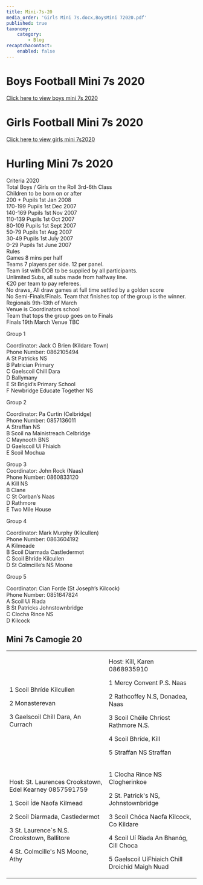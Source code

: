 ```yaml
---
title: Mini-7s-20
media_order: 'Girls Mini 7s.docx,BoysMini 72020.pdf'
published: true
taxonomy:
    category:
        - Blog
recaptchacontact:
    enabled: false
---
```


# Boys Football Mini 7s 2020 #
[Click here to view boys mini 7s 2020](BoysMini%2072020.pdf)

# Girls Football Mini 7s 2020 #
[Click here to view girls mini 7s2020](Girls%20Mini%207s.docx)

# Hurling Mini 7s 2020 #
<p>Criteria 2020<br />Total Boys / Girls on the Roll 3rd-6th Class<br />Children to be born on or after<br />200 + Pupils 1st Jan 2008<br />170-199 Pupils 1st Dec 2007<br />140-169 Pupils 1st Nov 2007<br />110-139 Pupils 1st Oct 2007<br />80-109 Pupils 1st Sept 2007<br />50-79 Pupils 1st Aug 2007<br />30-49 Pupils 1st July 2007<br />0-29 Pupils 1st June 2007<br />Rules<br />Games 8 mins per half<br />Teams 7 players per side. 12 per panel.<br />Team list with DOB to be supplied by all participants.<br />Unlimited Subs, all subs made from halfway line.<br />&euro;20 per team to pay referees.<br />No draws, All draw games at full time settled by a golden score<br />No Semi-Finals/Finals. Team that finishes top of the group is the winner.<br />Regionals 9th-13th of March <br />Venue is Coordinators school<br />Team that tops the group goes on to Finals<br />Finals 19th March Venue TBC</p>
<p>Group 1</p>
<p>Coordinator: Jack O Brien (Kildare Town)<br />Phone Number: 0862105494<br />A St Patricks NS<br />B Patrician Primary<br />C Gaelscoil Chill Dara<br />D Ballymany<br />E St Brigid&rsquo;s Primary School<br />F Newbridge Educate Together NS</p>
<p>Group 2</p>
<p>Coordinator: Pa Curtin (Celbridge)<br />Phone Number: 0857136011<br />A Straffan NS<br />B Scoil na Mainistreach Celbridge<br />C Maynooth BNS<br />D Gaelscoil U&iacute; Fhiaich<br />E Scoil Mochua</p>
<p>Group 3 <br />Coordinator: John Rock (Naas)<br />Phone Number: 0860833120<br />A Kill NS<br />B Clane<br />C St Corban&rsquo;s Naas<br />D Rathmore<br />E Two Mile House</p>
<p>Group 4</p>
<p>Coordinator: Mark Murphy (Kilcullen)<br />Phone Number: 0863604192<br />A Kilmeade<br />B Scoil Diarmada Castledermot<br />C Scoil Bhr&iacute;de Kilcullen<br />D St Colmcille&rsquo;s NS Moone</p>
<p>Group 5</p>
<p>Coordinator: Cian Forde (St Joseph&rsquo;s Kilcock)<br />Phone Number: 0851647824<br />A Scoil U&iacute; Riada<br />B St Patricks Johnstownbridge<br />C Clocha Rince NS<br />D Kilcock</p>

## Mini 7s Camogie 20 ##

<table cellspacing="0" cellpadding="0">
<tbody>
<tr>
<td>
<p>1 Scoil Bhr&iacute;de Kilcullen&nbsp;</p>
<p>2 Monasterevan&nbsp;</p>
<p>3 Gaelscoil Chill Dara, An Currach</p>
</td>
<td>
<p> Host: Kill, Karen 0868935910
<p>1 Mercy Convent P.S. Naas</p>
<p>2 Rathcoffey N.S, Donadea, Naas&nbsp;</p>
<p>3 Scoil Ch&eacute;ile Chr&iacute;ost Rathmore N.S.&nbsp;</p>
<p>4 Scoil Bhr&iacute;de, Kill</p>
<p>5 Straffan NS Straffan</p>
</td>
</tr>
<tr>
<td>
<p> Host: St. Laurences Crookstown, Edel Kearney 0857591759
<p>1 Scoil &Iacute;de Naofa Kilmead</p>
<p>2 Scoil Diarmada, Castledermot</p>
<p>3 St. Laurence`s N.S. Crookstown, Ballitore</p>
<p>4 St. Colmcille's NS Moone, Athy&nbsp;</p>
</td>
<td>
<p>1 Clocha Rince NS Clogherinkoe&nbsp;</p>
<p>2 St. Patrick's NS, Johnstownbridge&nbsp;</p>
<p>3 Scoil Ch&oacute;ca Naofa Kilcock, Co Kildare&nbsp;</p>
<p>4 Scoil U&iacute; Riada An Bhan&oacute;g, Cill Choca&nbsp;</p>
<p>5 Gaelscoil U&iacute;Fhiaich Chill Droichid Maigh Nuad&nbsp;</p>
</td>
</tr>
</tbody>
</table>